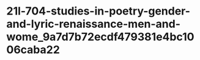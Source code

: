 # 21l-704-studies-in-poetry-gender-and-lyric-renaissance-men-and-wome_9a7d7b72ecdf479381e4bc1006caba22